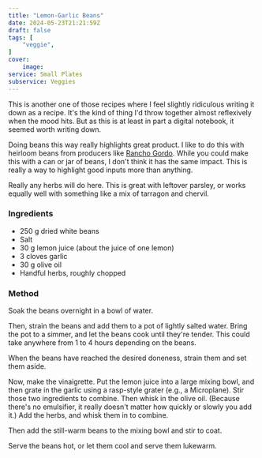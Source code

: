 ```yaml
---
title: "Lemon-Garlic Beans"
date: 2024-05-23T21:21:59Z
draft: false
tags: [
    "veggie",
]
cover:
    image: 
service: Small Plates
subservice: Veggies
---
```


This is another one of those recipes where I feel slightly ridiculous writing it down as a recipe. It's the kind of thing I'd throw together almost reflexively when the mood hits. But as this is at least in part a digital notebook, it seemed worth writing down.

Doing beans this way really highlights great product. I like to do this with heirloom beans from producers like [Rancho Gordo](http://ranchogordo.com). While you could make this with a can or jar of beans, I don't think it has the same impact. This is really a way to highlight good inputs more than anything.

Really any herbs will do here. This is great with leftover parsley, or works equally well with something like a mix of tarragon and chervil.

### Ingredients

* 250 g dried white beans
* Salt
* 30 g lemon juice (about the juice of one lemon)
* 3 cloves garlic
* 30 g olive oil
* Handful herbs, roughly chopped

### Method

Soak the beans overnight in a bowl of water.

Then, strain the beans and add them to a pot of lightly salted water. Bring the pot to a simmer, and let the beans cook until they're tender. This could take anywhere from 1 to 4 hours depending on the beans.

When the beans have reached the desired doneness, strain them and set them aside.

Now, make the vinaigrette. Put the lemon juice into a large mixing bowl, and then grate in the garlic using a rasp-style grater (e.g., a Microplane). Stir those two ingredients to combine. Then whisk in the olive oil. (Because there's no emulsifier, it really doesn't matter how quickly or slowly you add it.) Add the herbs, and whisk them in to combine.

Then add the still-warm beans to the mixing bowl and stir to coat.

Serve the beans hot, or let them cool and serve them lukewarm.
